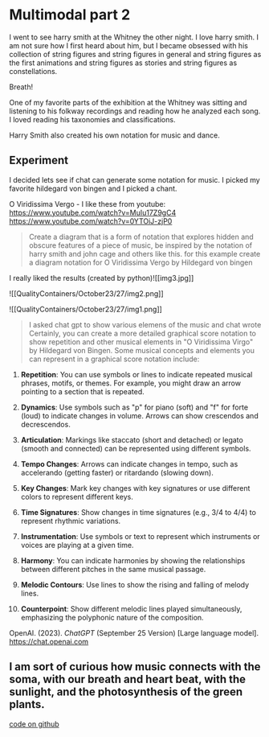 # Multimodal part 2
I went to see harry smith at the Whitney the other night. I love harry smith. I am not sure how I first heard about him, but I became obsessed with his collection of string figures and string figures in general and string figures as the first animations and string figures as stories and string figures as constellations. 

Breath!

One of my favorite parts of the exhibition at the Whitney was sitting and listening to his folkway recordings and reading how he analyzed each song. I loved reading his taxonomies and classifications.  

Harry Smith also created his own notation for music and dance. 

## Experiment
I decided lets see if chat can generate some notation for music. I picked my favorite hildegard von bingen and I picked a chant. 

O Viridissima Vergo - I like these from youtube: 
https://www.youtube.com/watch?v=MuIu17Z9gC4
https://www.youtube.com/watch?v=0YTOiJ-zjP0

>Create a diagram that is a form of notation that explores hidden and obscure features of a piece of music, be inspired by the notation of harry smith and john cage and others like this. for this example create a diagram notation for O Viridissima Vergo by Hildegard von bingen


I really liked the results (created by python)![[img3.jpg]]

![[QualityContainers/October23/27/img2.png]]

![[QualityContainers/October23/27/img1.png]]

> I asked chat gpt to show various elemens of the music and chat wrote
> Certainly, you can create a more detailed graphical score notation to show repetition and other musical elements in "O Viridissima Virgo" by Hildegard von Bingen. Some musical concepts and elements you can represent in a graphical score notation include:

1. **Repetition**: You can use symbols or lines to indicate repeated musical phrases, motifs, or themes. For example, you might draw an arrow pointing to a section that is repeated.
    
2. **Dynamics**: Use symbols such as "p" for piano (soft) and "f" for forte (loud) to indicate changes in volume. Arrows can show crescendos and decrescendos.
    
3. **Articulation**: Markings like staccato (short and detached) or legato (smooth and connected) can be represented using different symbols.
    
4. **Tempo Changes**: Arrows can indicate changes in tempo, such as accelerando (getting faster) or ritardando (slowing down).
    
5. **Key Changes**: Mark key changes with key signatures or use different colors to represent different keys.
    
6. **Time Signatures**: Show changes in time signatures (e.g., 3/4 to 4/4) to represent rhythmic variations.
    
7. **Instrumentation**: Use symbols or text to represent which instruments or voices are playing at a given time.
    
8. **Harmony**: You can indicate harmonies by showing the relationships between different pitches in the same musical passage.
    
9. **Melodic Contours**: Use lines to show the rising and falling of melody lines.
    
10. **Counterpoint**: Show different melodic lines played simultaneously, emphasizing the polyphonic nature of the composition.

OpenAI. (2023). _ChatGPT_ (September 25 Version) [Large language model]. https://chat.openai.com

## I am sort of curious how music connects with the soma, with our breath and heart beat, with the sunlight, and the photosynthesis of the green plants. 

[code on github](https://github.com/msrobot0/llmlexperiments/)
